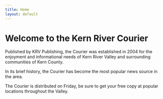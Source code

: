 ```yaml
---
title: Home
layout: default
---
```

# Welcome to the Kern River Courier
Published by KRV Publishing, the Courier was established in 2004 for the enjoyment
and informational needs of Kern River Valley and surrounding communities of Kern County.

In its brief history, the Courier has become the most popular news source in the area.

The Courier is distributed on Friday, be sure to get your free copy at popular locations
throughout the Valley.
